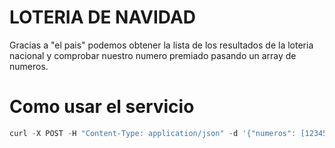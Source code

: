 # LOTERIA DE NAVIDAD

Gracias a "el pais" podemos obtener la lista de los resultados de la loteria nacional y comprobar nuestro numero premiado pasando un array de numeros.

# Como usar el servicio

```js
curl -X POST -H "Content-Type: application/json" -d '{"numeros": [12345, 67890, 00123]}' http://localhost:3000/consultar-premios
```
